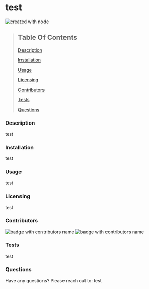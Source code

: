 
# test

![created with node](https://img.shields.io/badge/Created%20with-Node-brightgreen)

>## Table Of Contents
>
>  [Description](#description)
>
>  [Installation](#installation)
>
>  [Usage](#usage)
>
>  [Licensing](#licensing)
>
>  [Contributors](#contributors)
>
>  [Tests](#tests)
>
>  [Questions](#questions)

### Description
  test

### Installation
  test
  
### Usage
  test

### Licensing
  test

### Contributors
  ![badge with contributors name](https://img.shields.io/badge/Built%20By-name-brightgreen)
![badge with contributors name](https://img.shields.io/badge/Built%20By-%20other%20name-brightgreen)

### Tests
  test

### Questions
  Have any questions? Please reach out to:
  test
